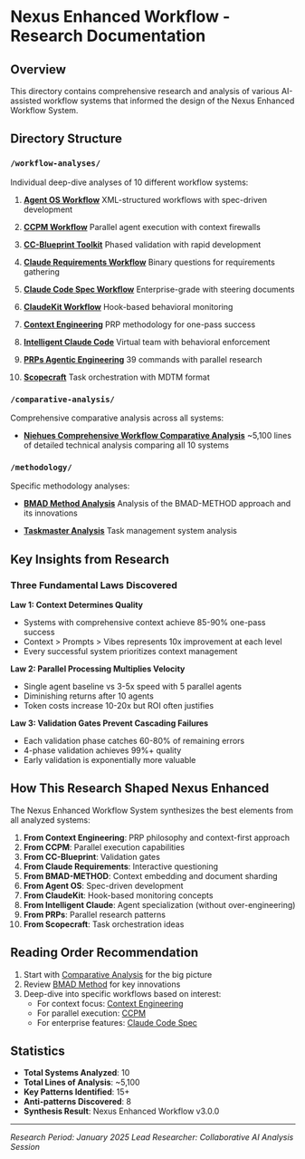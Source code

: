 # Nexus Enhanced Workflow - Research Documentation

## Overview

This directory contains comprehensive research and analysis of various AI-assisted workflow systems that informed the design of the Nexus Enhanced Workflow System.

## Directory Structure

### `/workflow-analyses/`
Individual deep-dive analyses of 10 different workflow systems:

1. **[Agent OS Workflow](workflow-analyses/agent-os-workflow-analysis.md)**
   XML-structured workflows with spec-driven development

2. **[CCPM Workflow](workflow-analyses/ccpm-workflow-analysis.md)**
   Parallel agent execution with context firewalls

3. **[CC-Blueprint Toolkit](workflow-analyses/cc-blueprint-toolkit-analysis.md)**
   Phased validation with rapid development

4. **[Claude Requirements Workflow](workflow-analyses/claude-requirements-workflow-analysis.md)**
   Binary questions for requirements gathering

5. **[Claude Code Spec Workflow](workflow-analyses/claude-code-spec-workflow-analysis.md)**
   Enterprise-grade with steering documents

6. **[ClaudeKit Workflow](workflow-analyses/claudekit-workflow-analysis.md)**
   Hook-based behavioral monitoring

7. **[Context Engineering](workflow-analyses/context-engineering-workflow-analysis.md)**
   PRP methodology for one-pass success

8. **[Intelligent Claude Code](workflow-analyses/intelligent-claude-code-workflow-analysis.md)**
   Virtual team with behavioral enforcement

9. **[PRPs Agentic Engineering](workflow-analyses/prps-agentic-eng-workflow-analysis.md)**
   39 commands with parallel research

10. **[Scopecraft](workflow-analyses/scopecraft-workflow-analysis.md)**
    Task orchestration with MDTM format

### `/comparative-analysis/`
Comprehensive comparative analysis across all systems:

- **[Niehues Comprehensive Workflow Comparative Analysis](comparative-analysis/niehues-comprehensive-workflow-comparative-analysis.md)**
  ~5,100 lines of detailed technical analysis comparing all 10 systems

### `/methodology/`
Specific methodology analyses:

- **[BMAD Method Analysis](methodology/bmad-method-analysis.md)**
  Analysis of the BMAD-METHOD approach and its innovations

- **[Taskmaster Analysis](methodology/TASKMASTER_ANALYSIS.md)**
  Task management system analysis

## Key Insights from Research

### Three Fundamental Laws Discovered

**Law 1: Context Determines Quality**
- Systems with comprehensive context achieve 85-90% one-pass success
- Context > Prompts > Vibes represents 10x improvement at each level
- Every successful system prioritizes context management

**Law 2: Parallel Processing Multiplies Velocity**
- Single agent baseline vs 3-5x speed with 5 parallel agents
- Diminishing returns after 10 agents
- Token costs increase 10-20x but ROI often justifies

**Law 3: Validation Gates Prevent Cascading Failures**
- Each validation phase catches 60-80% of remaining errors
- 4-phase validation achieves 99%+ quality
- Early validation is exponentially more valuable

## How This Research Shaped Nexus Enhanced

The Nexus Enhanced Workflow System synthesizes the best elements from all analyzed systems:

1. **From Context Engineering**: PRP philosophy and context-first approach
2. **From CCPM**: Parallel execution capabilities
3. **From CC-Blueprint**: Validation gates
4. **From Claude Requirements**: Interactive questioning
5. **From BMAD-METHOD**: Context embedding and document sharding
6. **From Agent OS**: Spec-driven development
7. **From ClaudeKit**: Hook-based monitoring concepts
8. **From Intelligent Claude**: Agent specialization (without over-engineering)
9. **From PRPs**: Parallel research patterns
10. **From Scopecraft**: Task orchestration ideas

## Reading Order Recommendation

1. Start with [Comparative Analysis](comparative-analysis/niehues-comprehensive-workflow-comparative-analysis.md) for the big picture
2. Review [BMAD Method](methodology/bmad-method-analysis.md) for key innovations
3. Deep-dive into specific workflows based on interest:
   - For context focus: [Context Engineering](workflow-analyses/context-engineering-workflow-analysis.md)
   - For parallel execution: [CCPM](workflow-analyses/ccpm-workflow-analysis.md)
   - For enterprise features: [Claude Code Spec](workflow-analyses/claude-code-spec-workflow-analysis.md)

## Statistics

- **Total Systems Analyzed**: 10
- **Total Lines of Analysis**: ~5,100
- **Key Patterns Identified**: 15+
- **Anti-patterns Discovered**: 8
- **Synthesis Result**: Nexus Enhanced Workflow v3.0.0

---

*Research Period: January 2025*
*Lead Researcher: Collaborative AI Analysis Session*